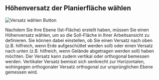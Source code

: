## Höhenversatz der Planierfläche wählen
![Versatz wählen Button](../images_funktionen/Höhenversatz.png)

<!-- ![Versatz wählen Screen](../images_funktionen/choose_offset_screen.png) -->

Nachdem Sie Ihre Ebene (Ist-Fläche) erstellt haben, müssen Sie einen Höhenversatz wählen, um so die Soll-Fläche in Ihrer Arbeitsansicht zu definieren. Sie können dabei einstellen, ob Sie einen Versatz nach oben (z.B. hilfreich, wenn Erde aufgeschüttet werden soll) oder einen Versatz nach unten (z.B. hilfreich, wenn Gelände abgetragen werden soll) haben möchten. Der Versatz kann zudem vertikal oder orthogonal bemessen werden. Vertikaler Versatz bemisst sich senkrecht zur Horizontalen, wohingegen orthogonaler Versatz orthogonal zur ursprünglichen Ebene gemessen wird.